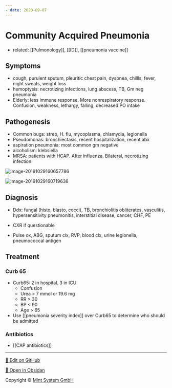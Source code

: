 ```yaml
---
- date: 2020-09-07
---
```


# Community Acquired Pneumonia

- related: [[Pulmonology]], [[ID]], [[pneumonia vaccine]]

## Symptoms

- cough, purulent sputum, pleuritic chest pain, dyspnea, chillls, fever, night sweats, weight loss
- hemoptysis: necrotizing infections, lung abscess, TB, Gm neg pneumonia
- Elderly: less immune response. More nonrespiratory response. Confusion, weakness, lethargy, falling, decreased PO intake

## Pathogenesis

- Common bugs: strep, H. flu, mycoplasma, chlamydia, legionella
- Pseudomonas: bronchiectasis, recent hospitalization, recent abx
- aspiration pneumonia: most common gm negative
- alcoholism: klebsiella
- MRSA: patients with HCAP. After influenza. Bilateral, necrotizing infection.

![image-20191029160657786](https://photos.thisispiggy.com/file/wikiFiles/image-20191029160657786.png)

![image-20191029160719636](https://photos.thisispiggy.com/file/wikiFiles/image-20191029160719636.png)

## Diagnosis

- Ddx: fungal (histo, blasto, cocci), TB, bronchiolitis obliterates, vasculitis, hypersensitivity pneumonitis, interstitial disease, cancer, CHF, PE

- CXR if questionable

- Pulse ox, ABG, sputum clx, RVP, blood clx, urine legionella, pneumococcal antigen

## Treatment

### Curb 65

- Curb65: 2 in hospital. 3 in ICU
	- Confusion
	- Urea > 7 mmol or 19.6 mg
	- RR > 30
	- BP < 90
	- Age > 65
- Use [[pneumonia severity index]] over Curb65 to determine who should be admitted

### Antibiotics

- [[CAP antibiotics]]


<hr>

[📝 Edit on GitHub](https://github.com/Mint-System/Knowledge/blob/master/community%20acquired%20pneumonia.md)

[📂 Open in Obsidan](obsidian://open?vault=Knowledge%20Mint%20System&file=community%20acquired%20pneumonia.md ':target=_self')

<footer>Copyright © <a href="https://www.mint-system.ch/">Mint System GmbH</a></footer>